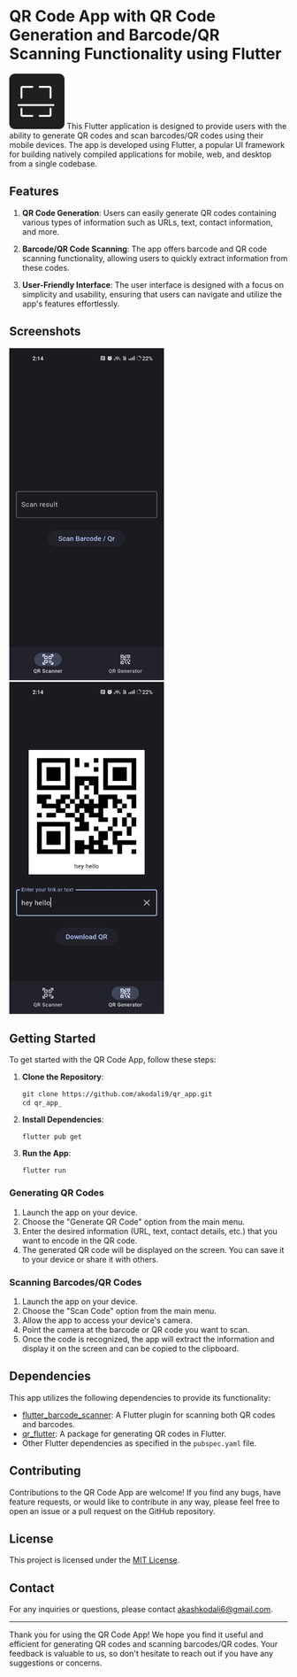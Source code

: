 # QR Code App with QR Code Generation and Barcode/QR Scanning Functionality using Flutter

<img src = './assets/icon.png' width = '100' height = '100' alt = 'icon'> This Flutter application is designed to provide users with the ability to generate QR codes and scan barcodes/QR codes using their mobile devices. The app is developed using Flutter, a popular UI framework for building natively compiled applications for mobile, web, and desktop from a single codebase.

## Features

1. **QR Code Generation**: Users can easily generate QR codes containing various types of information such as URLs, text, contact information, and more.

2. **Barcode/QR Code Scanning**: The app offers barcode and QR code scanning functionality, allowing users to quickly extract information from these codes.

3. **User-Friendly Interface**: The user interface is designed with a focus on simplicity and usability, ensuring that users can navigate and utilize the app's features effortlessly.

## Screenshots

<img src = './assets/screenshots/Screenshot_1.jpg' width = '280' height = '600' alt = 'screenshot_1'> <img src = './assets/screenshots/Screenshot_2.jpg' width = '280' height = '600' alt = 'screenshot_2'>

## Getting Started

To get started with the QR Code App, follow these steps:

1. **Clone the Repository**:
   ```
   git clone https://github.com/akodali9/qr_app.git
   cd qr_app_
   ```

2. **Install Dependencies**:
   ```
   flutter pub get
   ```

3. **Run the App**:
   ```
   flutter run
   ```

### Generating QR Codes

1. Launch the app on your device.
2. Choose the "Generate QR Code" option from the main menu.
3. Enter the desired information (URL, text, contact details, etc.) that you want to encode in the QR code.
4. The generated QR code will be displayed on the screen. You can save it to your device or share it with others.

### Scanning Barcodes/QR Codes

1. Launch the app on your device.
2. Choose the "Scan Code" option from the main menu.
3. Allow the app to access your device's camera.
4. Point the camera at the barcode or QR code you want to scan.
5. Once the code is recognized, the app will extract the information and display it on the screen and can be copied to the clipboard.

## Dependencies

This app utilizes the following dependencies to provide its functionality:

- [flutter_barcode_scanner](https://pub.dev/packages/flutter_barcode_scanner): A Flutter plugin for scanning both QR codes and barcodes.
- [qr_flutter](https://pub.dev/packages/qr_flutter): A package for generating QR codes in Flutter.
- Other Flutter dependencies as specified in the `pubspec.yaml` file.

## Contributing

Contributions to the QR Code App are welcome! If you find any bugs, have feature requests, or would like to contribute in any way, please feel free to open an issue or a pull request on the GitHub repository.

## License

This project is licensed under the [MIT License](LICENSE).

## Contact

For any inquiries or questions, please contact [akashkodali6@gmail.com](mailto:akashkodali6@gmail.com).

---

Thank you for using the QR Code App! We hope you find it useful and efficient for generating QR codes and scanning barcodes/QR codes. Your feedback is valuable to us, so don't hesitate to reach out if you have any suggestions or concerns.
